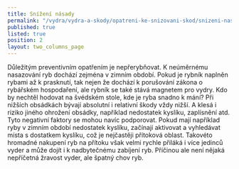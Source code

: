 ```yaml
---
title: Snížení násady
permalink: "/vydra/vydra-a-skody/opatreni-ke-snizovani-skod/snizeni-nasady"
published: true
listed: true
position: 2
layout: two_columns_page
---
```

Důležitým preventivním opatřením je nepřerybňovat. K neúměrnému
nasazování ryb dochází zejména v zimním období. Pokud je rybník naplněn
rybami až k prasknutí, tak nejen že dochází k porušování zákona o
rybářském hospodaření, ale rybník se také stává magnetem pro vydry. Kdo
by nechtěl hodovat na švédském stole, kde je ryba snadno k mání? Při
nižších obsádkách bývají absolutní i relativní škody vždy nižší. A klesá
i riziko jiného ohrožení obsádky, například nedostatek kyslíku,
zaplísnění atd. Tyto negativní faktory se mohou navíc podporovat. Pokud
mají například ryby v zimním období nedostatek kyslíku, začínají
aktivovat a vyhledávat místa s dostatkem kyslíku, což je nejčastěji
přítoková oblast. Takovéto hromadné nakupení ryb na přítoku však velmi
rychle přiláká i více jedinců vyder a může dojít i k nadbytečnému
zabíjení ryb. Příčinou ale není nějaká nepříčetná žravost vyder, ale
špatný chov ryb.

